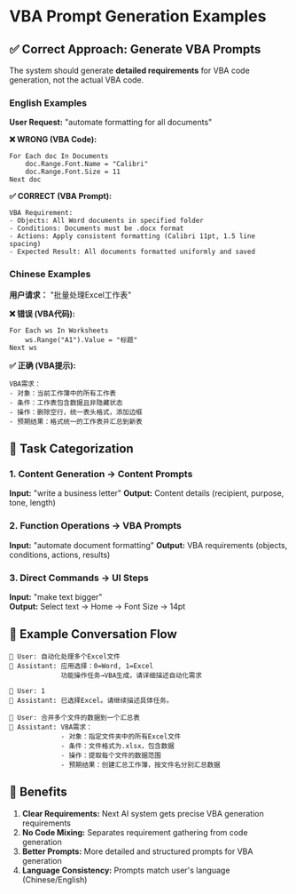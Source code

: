 # VBA Prompt Generation Examples

## ✅ Correct Approach: Generate VBA Prompts

The system should generate **detailed requirements** for VBA code generation, not the actual VBA code.

### English Examples

**User Request:** "automate formatting for all documents"

**❌ WRONG (VBA Code):**
```vba
For Each doc In Documents
    doc.Range.Font.Name = "Calibri"
    doc.Range.Font.Size = 11
Next doc
```

**✅ CORRECT (VBA Prompt):**
```
VBA Requirement: 
- Objects: All Word documents in specified folder
- Conditions: Documents must be .docx format
- Actions: Apply consistent formatting (Calibri 11pt, 1.5 line spacing)
- Expected Result: All documents formatted uniformly and saved
```

### Chinese Examples

**用户请求：** "批量处理Excel工作表"

**❌ 错误 (VBA代码):**
```vba
For Each ws In Worksheets
    ws.Range("A1").Value = "标题"
Next ws
```

**✅ 正确 (VBA提示):**
```
VBA需求：
- 对象：当前工作簿中的所有工作表
- 条件：工作表包含数据且非隐藏状态
- 操作：删除空行，统一表头格式，添加边框
- 预期结果：格式统一的工作表并汇总到新表
```

## 🎯 Task Categorization

### 1. Content Generation → Content Prompts
**Input:** "write a business letter"
**Output:** Content details (recipient, purpose, tone, length)

### 2. Function Operations → VBA Prompts  
**Input:** "automate document formatting"
**Output:** VBA requirements (objects, conditions, actions, results)

### 3. Direct Commands → UI Steps
**Input:** "make text bigger"  
**Output:** Select text → Home → Font Size → 14pt

## 🔄 Example Conversation Flow

```
👤 User: 自动化处理多个Excel文件
🤖 Assistant: 应用选择：0=Word, 1=Excel
             功能操作任务→VBA生成，请详细描述自动化需求

👤 User: 1
🤖 Assistant: 已选择Excel。请继续描述具体任务。

👤 User: 合并多个文件的数据到一个汇总表
🤖 Assistant: VBA需求：
             - 对象：指定文件夹中的所有Excel文件
             - 条件：文件格式为.xlsx，包含数据
             - 操作：提取每个文件的数据范围
             - 预期结果：创建汇总工作簿，按文件名分别汇总数据
```

## 🎪 Benefits

1. **Clear Requirements:** Next AI system gets precise VBA generation requirements
2. **No Code Mixing:** Separates requirement gathering from code generation
3. **Better Prompts:** More detailed and structured prompts for VBA generation
4. **Language Consistency:** Prompts match user's language (Chinese/English)